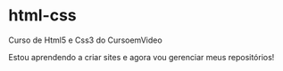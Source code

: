 # html-css
Curso de Html5 e Css3 do CursoemVideo

Estou aprendendo a criar sites e agora vou gerenciar meus repositórios!
